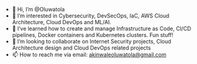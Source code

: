 - 👋 Hi, I’m @Oluwatola
- 👀 I’m interested in Cybersecurity, DevSecOps, IaC, AWS Cloud Architecture, Cloud DevOps and ML/AI.
- 🌱 I’ve learned how to create and manage Infrastructure as Code, CI/CD pipelines, Docker containers and Kubernetes clusters. Fun stuff!
- 💞️ I’m looking to collaborate on Internet Security projects, Cloud Architecture design and Cloud DevOps related projects
- 📫 How to reach me via email: akinwaleoluwatola@gmail.com

<!---
oluwatola/oluwatola is a ✨ special ✨ repository because its `README.md` (this file) appears on your GitHub profile.
You can click the Preview link to take a look at your changes.
--->
